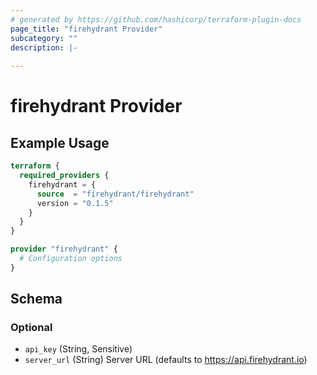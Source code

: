 ```yaml
---
# generated by https://github.com/hashicorp/terraform-plugin-docs
page_title: "firehydrant Provider"
subcategory: ""
description: |-
  
---
```


# firehydrant Provider



## Example Usage

```terraform
terraform {
  required_providers {
    firehydrant = {
      source  = "firehydrant/firehydrant"
      version = "0.1.5"
    }
  }
}

provider "firehydrant" {
  # Configuration options
}
```

<!-- schema generated by tfplugindocs -->
## Schema

### Optional

- `api_key` (String, Sensitive)
- `server_url` (String) Server URL (defaults to https://api.firehydrant.io)

